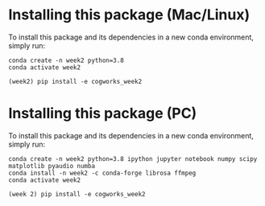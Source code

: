 # Installing this package (Mac/Linux)
To install this package and its dependencies in a new conda environment, simply run:
```shell
conda create -n week2 python=3.8
conda activate week2

(week2) pip install -e cogworks_week2
```

# Installing this package (PC)
To install this package and its dependencies in a new conda environment, simply run:
```shell
conda create -n week2 python=3.8 ipython jupyter notebook numpy scipy matplotlib pyaudio numba
conda install -n week2 -c conda-forge librosa ffmpeg
conda activate week2

(week 2) pip install -e cogworks_week2
```
